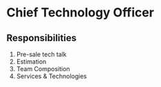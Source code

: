 # Chief Technology Officer

## Responsibilities

1. Pre-sale tech talk
2. Estimation
3. Team Composition
4. Services & Technologies
